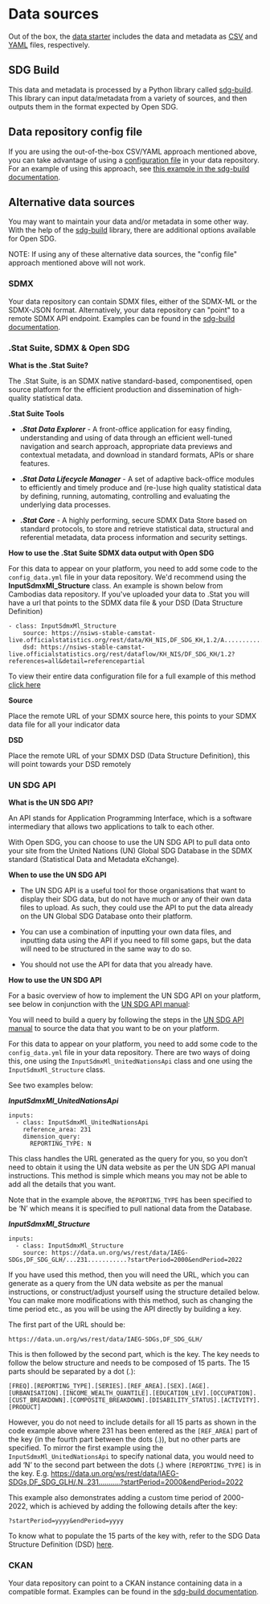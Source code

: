 <h1>Data sources</h1>

Out of the box, the [data starter](https://github.com/open-sdg/open-sdg-data-starter) includes the data and metadata as [CSV](data-format.md) and [YAML](metadata-format.md) files, respectively.

## SDG Build

This data and metadata is processed by a Python library called [sdg-build](https://github.com/open-sdg/sdg-build). This library can input data/metadata from a variety of sources, and then outputs them in the format expected by Open SDG.

## Data repository config file

If you are using the out-of-the-box CSV/YAML approach mentioned above, you can take advantage of using a [configuration file](https://github.com/open-sdg/sdg-build/blob/master/docs/examples/open_sdg_config.yml) in your data repository. For an example of using this approach, see [this example in the sdg-build documentation](https://github.com/open-sdg/sdg-build/blob/master/docs/examples/open_sdg_simple.py).

## Alternative data sources

You may want to maintain your data and/or metadata in some other way. With the help of the [sdg-build](https://github.com/open-sdg/sdg-build) library, there are additional options available for Open SDG.

NOTE: If using any of these alternative data sources, the "config file" approach mentioned above will not work.

### SDMX

Your data repository can contain SDMX files, either of the SDMX-ML or the SDMX-JSON format. Alternatively, your data repository can "point" to a remote SDMX API endpoint. Examples can be found in the [sdg-build documentation](https://github.com/open-sdg/sdg-build/tree/master/docs/examples).

### .Stat Suite, SDMX & Open SDG

**What is the .Stat Suite?**

The .Stat Suite, is an SDMX native standard-based, componentised, open source platform for the efficient production and dissemination of high-quality statistical data.

**.Stat Suite Tools**

* ***.Stat Data Explorer*** - A front-office application for easy finding, understanding and using of data through an efficient well-tuned navigation and search approach, appropriate data previews and contextual  metadata, and download in standard formats, APIs or share features.

* ***.Stat Data Lifecycle Manager*** - A set of adaptive back-office modules to efficiently and timely produce and (re-)use high quality statistical data by defining, running, automating, controlling and evaluating the    underlying data processes.

* ***.Stat Core*** - A highly performing, secure SDMX Data Store based on standard protocols, to store and retrieve statistical data, structural and referential metadata, data process information and security settings.

**How to use the .Stat Suite SDMX data output with Open SDG**

For this data to appear on your platform, you need to add some code to the `config_data.yml` file in your data repository. We'd recommend using the **InputSdmxMl_Structure** class. An example is shown below from Cambodias data repository. If you've uploaded your data to .Stat you will have a url that points to the SDMX data file & your DSD (Data Structure Definition)

```
- class: InputSdmxMl_Structure
    source: https://nsiws-stable-camstat-live.officialstatistics.org/rest/data/KH_NIS,DF_SDG_KH,1.2/A..............
    dsd: https://nsiws-stable-camstat-live.officialstatistics.org/rest/dataflow/KH_NIS/DF_SDG_KH/1.2?references=all&detail=referencepartial
```

To view their entire data configuration file for a full example of this method [click here](https://github.com/sdg-cambodia/data/blob/develop/config_data.yml)

**Source**

Place the remote URL of your SDMX source here, this points to your SDMX data file for all your indicator data

**DSD**

Place the remote URL of your SDMX DSD (Data Structure Definition), this will point towards your DSD remotely

### UN SDG API

**What is the UN SDG API?**

An API stands for Application Programming Interface, which is a software intermediary that allows two applications to talk to each other. 

With Open SDG, you can choose to use the UN SDG API to pull data onto your site from the United Nations (UN) Global SDG Database in the SDMX standard (Statistical Data and Metadata eXchange).  

**When to use the UN SDG API** 

* The UN SDG API is a useful tool for those organisations that want to display their SDG data, but do not have much or any of their own data files to upload. As such, they could use the API to put the data already on the UN Global SDG Database onto their platform. 

* You can use a combination of inputting your own data files, and inputting data using the API if you need to fill some gaps, but the data will need to be structured in the same way to do so.  

* You should not use the API for data that you already have. 

**How to use the UN SDG API**

For a basic overview of how to implement the UN SDG API on your platform, see below in conjunction with the [UN SDG API manual](https://unstats.un.org/sdgs/files/SDMX_SDG_API_MANUAL.pdf): 

You will need to build a query by following the steps in the [UN SDG API manual](https://unstats.un.org/sdgs/files/SDMX_SDG_API_MANUAL.pdf) to source the data that you want to be on your platform.  

For this data to appear on your platform, you need to add some code to the `config_data.yml` file in your data repository. There are two ways of doing this, one using the `InputSdmxMl_UnitedNationsApi` class and one using the `InputSdmxMl_Structure` class.  

See two examples below: 

***InputSdmxMl_UnitedNationsApi*** 

```
inputs: 
  - class: InputSdmxMl_UnitedNationsApi 
    reference_area: 231 
    dimension_query: 
      REPORTING_TYPE: N 
```

This class handles the URL generated as the query for you, so you don’t need to obtain it using the UN data website as per the UN SDG API manual instructions. This method is simple which means you may not be able to add all the details that you want.  

Note that in the example above, the `REPORTING_TYPE` has been specified to be ‘N’ which means it is specified to pull national data from the Database. 

***InputSdmxMl_Structure*** 

```
inputs: 
  - class: InputSdmxMl_Structure 
    source: https://data.un.org/ws/rest/data/IAEG-SDGs,DF_SDG_GLH/...231...........?startPeriod=2000&endPeriod=2022 
```

If you have used this method, then you will need the URL, which you can generate as a query from the UN data website as per the manual instructions, or construct/adjust yourself using the structure detailed below. You can make more modifications with this method, such as changing the time period etc., as you will be using the API directly by building a key.  

The first part of the URL should be: 

```
https://data.un.org/ws/rest/data/IAEG-SDGs,DF_SDG_GLH/  
```

This is then followed by the second part, which is the key. The key needs to follow the below structure and needs to be composed of 15 parts. The 15 parts should be separated by a dot (.): 

```
[FREQ].[REPORTING_TYPE].[SERIES].[REF_AREA].[SEX].[AGE].[URBANISATION].[INCOME_WEALTH_QUANTILE].[EDUCATION_LEV].[OCCUPATION].[CUST_BREAKDOWN].[COMPOSITE_BREAKDOWN].[DISABILITY_STATUS].[ACTIVITY].[PRODUCT]  
```

However, you do not need to include details for all 15 parts as shown in the code example above where 231 has been entered as the `[REF_AREA]` part of the key (in the fourth part between the dots (.)), but no other parts are specified. To mirror the first example using the `InputSdmxMl_UnitedNationsApi` to specify national data, you would need to add ‘N’ to the second part between the dots (.) where `[REPORTING_TYPE]` is in the key. E.g. https://data.un.org/ws/rest/data/IAEG-SDGs,DF_SDG_GLH/.N..231...........?startPeriod=2000&endPeriod=2022 

This example also demonstrates adding a custom time period of 2000-2022, which is achieved by adding the following details after the key: 

```
?startPeriod=yyyy&endPeriod=yyyy 
```

To know what to populate the 15 parts of the key with, refer to the SDG Data Structure Definition (DSD) [here](https://unstats.un.org/sdgs/files/SDG_DSD_MATRIX.1.11.xlsm). 

### CKAN

Your data repository can point to a CKAN instance containing data in a compatible format. Examples can be found in the [sdg-build documentation](https://github.com/open-sdg/sdg-build/tree/master/docs/examples).

